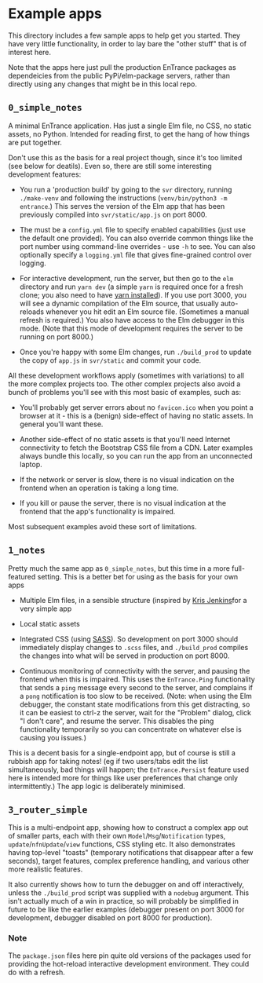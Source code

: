 # Example apps

This directory includes a few sample apps to help get you started. They have
very little functionality, in order to lay bare the "other stuff" that is of
interest here.

Note that the apps here just pull the production EnTrance packages as
dependeicies from the public PyPi/elm-package servers, rather than directly
using any changes that might be in this local repo.

## `0_simple_notes`

A minimal EnTrance application. Has just a single Elm file, no CSS, no static
assets, no Python. Intended for reading first, to get the hang of how things
are put together.

Don't use this as the basis for a real project though, since it's too limited
(see below for deatils). Even so, there are still some interesting development
features:

* You run a 'production build' by going to the `svr` directory, running
  `./make-venv` and following the instructions (`venv/bin/python3 -m
  entrance`.) This serves the version of the Elm app that has been previously
  compiled into `svr/static/app.js` on port 8000.

* The must be a `config.yml` file to specify enabled capabilities (just use the
  default one provided). You can also override common things like the port number
  using command-line overrides - use `-h` to see. You can also optionally specify
  a `logging.yml` file that gives fine-grained control over logging.

* For interactive development, run the server, but then go to the `elm`
  directory and run `yarn dev` (a simple `yarn` is required once for a fresh
  clone; you also need to have [yarn
  installed](https://yarnpkg.com/lang/en/docs/install/)). If you use port 3000,
  you will see a dynamic compilation of the Elm source, that usually auto-reloads
  whenever you hit edit an Elm source file. (Sometimes a manual refresh is
  required.) You also have access to the Elm debugger in this mode. (Note that
  this mode of development requires the server to be running on port 8000.)

* Once you're happy with some Elm changes, run `./build_prod` to update the
  copy of `app.js` in `svr/static` and commit your code.

All these development workflows apply (sometimes with variations) to all the
more complex projects too. The other complex projects also avoid a bunch of
problems you'll see with this most basic of examples, such as:

 * You'll probably get server errors about no `favicon.ico` when you point a
   browser at it - this is a (benign) side-effect of having no static assets.
   In general you'll want these.
 
 * Another side-effect of no static assets is that you'll need Internet
   connectivity to fetch the Bootstrap CSS file from a CDN. Later examples
   always bundle this locally, so you can run the app from an unconnected
   laptop.

 * If the network or server is slow, there is no visual indication on the
   frontend when an operation is taking a long time.

 * If you kill or pause the server, there is no visual indication at the
   frontend that the app's functionality is impaired.

Most subsequent examples avoid these sort of limitations.

## `1_notes`

Pretty much the same app as `0_simple_notes`, but this time in a more
full-featured setting. This is a better bet for using as the basis for your own
apps

 * Multiple Elm files, in a sensible structure (inspired by [Kris
 Jenkins](http://blog.jenkster.com/2016/04/how-i-structure-elm-apps.html)for a
 very simple app

 * Local static assets

 * Integrated CSS (using [SASS](https://sass-lang.com/guide)). So development
   on port 3000 should immediately display changes to `.scss` files, and
   `./build_prod` compiles the changes into  what will be served in production
   on port 8000.

* Continuous monitoring of connectivity with the server, and pausing the
  frontend when this is impaired. This uses the `EnTrance.Ping` functionality
  that sends a `ping` message every second to the server, and complains if a
  `pong` notification is too slow to be received. (Note: when using the Elm
  debugger, the constant state modifications from this get distracting, so it
  can be easiest to ctrl-z the server, wait for the "Problem" dialog, click "I
  don't care", and resume the server. This disables the ping functionality
  temporarily so you can concentrate on whatever else is causing you issues.)

This is a decent basis for a single-endpoint app, but of course is still a
rubbish app for taking notes! (eg if two users/tabs edit the list
simultaneously, bad things will happen; the `EnTrance.Persist` feature used
here is intended more for things like user preferences that change only
intermittently.) The app logic is deliberately minimised.

## `3_router_simple`

This is a multi-endpoint app, showing how to construct a complex app out of
smaller parts, each with their own `Model`/`Msg`/`Notification` types,
`update`/`nfnUpdate`/`view` functions, CSS styling etc. It also demonstrates
having top-level "toasts" (temporary notifications that disappear after a few
seconds), target features, complex preference handling, and various other more
realistic features.

It also currently shows how to turn the debugger on and off interactively,
unless the `./build_prod` script was supplied with a `nodebug` argument. This
isn't actually much of a win in practice, so will probably be simplified in
future to be like the earlier examples (debugger present on port 3000 for
development, debugger disabled on port 8000 for production).

### Note

The `package.json` files here pin quite old versions of the packages used for
providing the hot-reload interactive development environment. They could do
with a refresh.